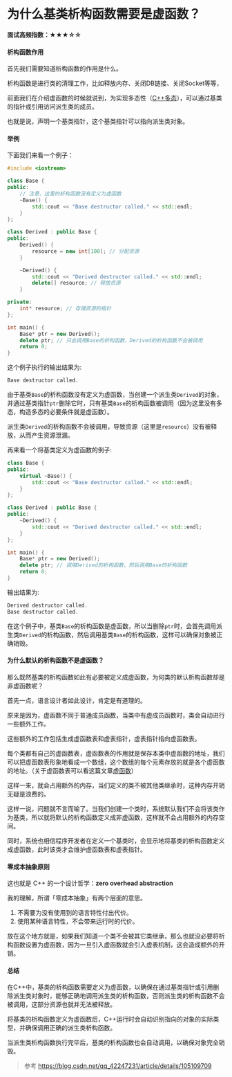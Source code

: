 # 为什么基类析构函数需要是虚函数？

**面试高频指数：★★★☆☆**

#### 析构函数作用

首先我们需要知道析构函数的作用是什么。

析构函数是进行类的清理工作，比如释放内存、关闭DB链接、关闭Socket等等，

前面我们在介绍虚函数的时候就说到，为实现多态性（[C++多态](https://www.yuque.com/csguide/cf15wf/mns7rlkgder0mup8)），可以通过基类的指针或引用访问派生类的成员。

也就是说，声明一个基类指针，这个基类指针可以指向派生类对象。

#### 举例

下面我们来看一个例子：
```cpp
#include <iostream>

class Base {
public:
    // 注意，这里的析构函数没有定义为虚函数
    ~Base() {
        std::cout << "Base destructor called." << std::endl;
    }
};

class Derived : public Base {
public:
    Derived() {
        resource = new int[100]; // 分配资源
    }

    ~Derived() {
        std::cout << "Derived destructor called." << std::endl;
        delete[] resource; // 释放资源
    }

private:
    int* resource; // 存储资源的指针
};

int main() {
    Base* ptr = new Derived();
    delete ptr; // 只会调用Base的析构函数，Derived的析构函数不会被调用
    return 0;
}
```

这个例子执行的输出结果为:

```cpp
Base destructor called.
```

由于基类`Base`的析构函数没有定义为虚函数，当创建一个派生类`Derived`的对象，并通过基类指针`ptr`删除它时，只有基类`Base`的析构函数被调用（因为这里没有多态，构造多态的必要条件就是虚函数）。

派生类`Derived`的析构函数不会被调用，导致资源（这里是`resource`）没有被释放，从而产生资源泄漏。



再来看一个将基类定义为虚函数的例子:

```cpp
class Base {
public:
    virtual ~Base() {
        std::cout << "Base destructor called." << std::endl;
    }
};

class Derived : public Base {
public:
    ~Derived() {
        std::cout << "Derived destructor called." << std::endl;
    }
};

int main() {
    Base* ptr = new Derived();
    delete ptr; // 调用Derived的析构函数，然后调用Base的析构函数
    return 0;
}
```

输出结果为:

```cpp
Derived destructor called.
Base destructor called.
```

在这个例子中，基类`Base`的析构函数是虚函数，所以当删除`ptr`时，会首先调用派生类`Derived`的析构函数，然后调用基类`Base`的析构函数，这样可以确保对象被正确销毁。

#### 为什么默认的析构函数不是虚函数？

那么既然基类的析构函数如此有必要被定义成虚函数，为何类的默认析构函数却是非虚函数呢？

首先一点，语言设计者如此设计，肯定是有道理的。

原来是因为，虚函数不同于普通成员函数，当类中有虚成员函数时，类会自动进行一些额外工作。

这些额外的工作包括生成虚函数表和虚表指针，虚表指针指向虚函数表。

每个类都有自己的虚函数表，虚函数表的作用就是保存本类中虚函数的地址，我们可以把虚函数表形象地看成一个数组，这个数组的每个元素存放的就是各个虚函数的地址。（关于虚函数表可以看这篇文章[虚函数](https://www.yuque.com/csguide/cf15wf/uv8lqhv7gitd6oke)）

这样一来，就会占用额外的内存，当们定义的类不被其他类继承时，这种内存开销无疑是浪费的。

这样一说，问题就不言而喻了。当我们创建一个类时，系统默认我们不会将该类作为基类，所以就将默认的析构函数定义成非虚函数，这样就不会占用额外的内存空间。

同时，系统也相信程序开发者在定义一个基类时，会显示地将基类的析构函数定义成虚函数，此时该类才会维护虚函数表和虚表指针。

#### 零成本抽象原则

这也就是 C++ 的一个设计哲学：**zero overhead abstraction**

我的理解，所谓「零成本抽象」有两个层面的意思。

1. 不需要为没有使用到的语言特性付出代价。
2. 使用某种语言特性，不会带来运行时的代价。

放在这个地方就是，如果我们知道一个类不会被其它类继承，那么也就没必要将析构函数设置为虚函数，因为一旦引入虚函数就会引入虚表机制，这会造成额外的开销。

#### 总结

在C++中，基类的析构函数需要定义为虚函数，以确保在通过基类指针或引用删除派生类对象时，能够正确地调用派生类的析构函数，否则派生类的析构函数不会被调用，这部分资源也就并无法被释放。

将基类的析构函数定义为虚函数后，C++运行时会自动识别指向的对象的实际类型，并确保调用正确的派生类析构函数。

当派生类析构函数执行完毕后，基类的析构函数也会自动调用，以确保对象完全销毁。



>  参考 https://blog.csdn.net/qq_42247231/article/details/105109709